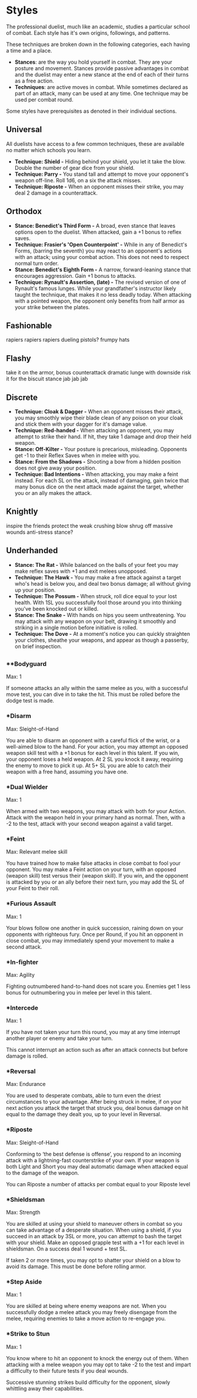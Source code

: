 # Styles
The professional duelist, much like an academic, studies a particular school of combat. Each style has it's own origins, followings, and patterns.

These techniques are broken down in the following categories, each having a time and a place.
+ **Stances**: are the way you hold yourself in combat. They are your posture and movement. Stances provide passive advantages in combat and the duelist may enter a new stance at the end of each of their turns as a free action.
+ **Techniques**: are active moves in combat. While sometimes declared as part of an attack, many can be used at any time. One technique may be used per combat round.

Some styles have prerequisites as denoted in their individual sections.
## Universal
All duelists have access to a few common techniques, these are available no matter which schools you learn.
+ **Technique: Shield -** Hiding behind your shield, you let it take the blow. Double the number of gear dice from your shield.
+ **Technique: Parry -** You stand tall and attempt to move your opponent's weapon off-line. Roll 1d6, on a six the attack misses.
+ **Technique: Riposte -** When an opponent misses their strike, you may deal 2 damage in a counterattack.
## Orthodox
+ **Stance: Benedict's Third Form -** A broad, even stance that leaves options open to the duelist. When attacked, gain a +1 bonus to reflex saves.
+ **Technique: Frasier's 'Open Counterpoint' -** While in any of Benedict's Forms, (barring the seventh) you may react to an opponent's actions with an attack; using your combat action. This does not need to respect normal turn order.
+ **Stance: Benedict's Eighth Form -** A narrow, forward-leaning stance that encourages aggression. Gain +1 bonus to attacks.
+ **Technique: Rynault's  Assertion, (late) -** The revised version of one of Rynault's famous lunges. While your grandfather's instructor likely taught the technique, that makes it no less deadly today. When attacking with a pointed weapon, the opponent only benefits from half armor as your strike between the plates.

## Fashionable
rapiers rapiers rapiers
dueling pistols?
frumpy hats
## Flashy
take it on the armor, bonus counterattack
dramatic lunge with downside
risk it for the biscuit stance
jab jab jab


## Discrete
+ **Technique: Cloak & Dagger -** When an opponent misses their attack, you may smoothly wipe their blade clean of any poison on your cloak and stick them with your dagger for it's damage value.
+ **Technique: Red-handed -** When attacking an opponent, you may attempt to strike their hand. If hit, they take 1 damage and drop their held weapon. 
+ **Stance: Off-Kilter -** Your posture is precarious, misleading. Opponents get -1 to their Reflex Saves when in melee with you.
+ **Stance: From the Shadows -** Shooting a bow from a hidden position does not give away your position.
+ **Technique: Bad Intentions -** When attacking, you may make a feint instead. For each SL on the attack, instead of damaging, gain twice that many bonus dice on the next attack made against the target, whether you or an ally makes the attack.
## Knightly
inspire the friends
protect the weak
crushing blow
shrug off massive wounds
anti-stress stance?

## Underhanded
+ **Stance: The Rat -** While balanced on the balls of your feet you may make reflex saves with +1 and exit melees unopposed.
+ **Technique: The Hawk -** You may make a free attack against a target who's head is below you, and deal two bonus damage; all without giving up your position.
+ **Technique: The Possum -** When struck, roll dice equal to your lost health. With 1SL you successfully fool those around you into thinking you've been knocked out or killed.
+ **Stance: The Snake -** With hands on hips you seem unthreatening. You may attack with any weapon on your belt, drawing it smoothly and striking in a single motion before initiative is rolled.
+ **Technique: The Dove -** At a moment's notice you can quickly straighten your clothes, sheathe your weapons, and appear as though a passerby, on brief inspection.



## 


### **Bodyguard

Max: 1

If someone attacks an ally within the same melee as you, with a successful move test, you can dive in to take the hit. This must be rolled before the dodge test is made.
### *Disarm

Max: Sleight-of-Hand

You are able to disarm an opponent with a careful flick of the wrist, or a well-aimed blow to the hand. For your action, you may attempt an opposed weapon skill test with a +1 bonus for each level in this talent. If you win, your opponent loses a held weapon. At 2 SL you knock it away, requiring the enemy to move to pick it up. At 5+ SL you are able to catch their weapon with a free hand, assuming you have one.

### *Dual Wielder

Max: 1

When armed with two weapons, you may attack with both for your Action. Attack with the weapon held in your primary hand as normal. Then, with a -2 to the test, attack with your second weapon against a valid target.


### *Feint

Max: Relevant melee skill

You have trained how to make false attacks in close combat to fool your opponent. You may make a Feint action on your turn, with an opposed (weapon skill) test versus their (weapon skill). If you win, and the opponent is attacked by you or an ally before their next turn, you may add the SL of your Feint to their roll.

### *Furious Assault

Max: 1

Your blows follow one another in quick succession, raining down on your opponents with righteous fury. Once per Round, if you hit an opponent in close combat, you may immediately spend your movement to make a second attack.

### *In-fighter

Max: Agility

Fighting outnumbered hand-to-hand does not scare you. Enemies get 1 less bonus for outnumbering you in melee per level in this talent.

### *Intercede

Max: 1

If you have not taken your turn this round, you may at any time interrupt another player or enemy and take your turn. 

This cannot interrupt an action such as after an attack connects but before damage is rolled.

### *Reversal

Max: Endurance

You are used to desperate combats, able to turn even the driest circumstances to your advantage. After being struck in melee, if on your next action you attack the target that struck you, deal bonus damage on hit equal to the damage they dealt you, up to your level in Reversal.

### *Riposte

Max: Sleight-of-Hand

Conforming to ‘the best defense is offense’, you respond to an incoming attack with a lightning-fast counterstrike of your own. If your weapon is both Light and Short you may deal automatic damage when attacked equal to the damage of the weapon. 

You can Riposte a number of attacks per combat equal to your Riposte level

### *Shieldsman

Max: Strength

You are skilled at using your shield to maneuver others in combat so you can take advantage of a desperate situation. When using a shield, if you succeed in an attack by 3SL or more, you can attempt to bash the target with your shield. Make an opposed grapple test with a +1 for each level in shieldsman. On a success deal 1 wound + test SL.

If taken 2 or more times, you may opt to shatter your shield on a blow to avoid its damage. This must be done before rolling armor.


### *Step Aside

Max: 1

You are skilled at being where enemy weapons are not. When you successfully dodge a melee attack you may freely disengage from the melee, requiring enemies to take a move action to re-engage you.

### *Strike to Stun

Max: 1

You know where to hit an opponent to knock the energy out of them. When attacking with a melee weapon you may opt to take -2 to the test and impart a difficulty to their future tests if you deal wounds. 

Successive stunning strikes build difficulty for the opponent, slowly whittling away their capabilities.